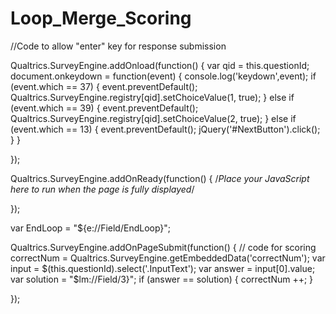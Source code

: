 # Loop_Merge_Scoring
//Code to allow "enter" key for response submission

Qualtrics.SurveyEngine.addOnload(function()
{
	var qid = this.questionId;
	document.onkeydown = function(event) {
		console.log('keydown',event);
		if (event.which == 37) {
			event.preventDefault();
			Qualtrics.SurveyEngine.registry[qid].setChoiceValue(1, true);
		} else if (event.which == 39) {
			event.preventDefault();
			Qualtrics.SurveyEngine.registry[qid].setChoiceValue(2, true);
		} else if (event.which == 13) {
			event.preventDefault();
			jQuery('#NextButton').click();
		}
	}

});

Qualtrics.SurveyEngine.addOnReady(function()
{
	/*Place your JavaScript here to run when the page is fully displayed*/

});

var EndLoop = "${e://Field/EndLoop}";

Qualtrics.SurveyEngine.addOnPageSubmit(function()
{
	// code for scoring
	correctNum = Qualtrics.SurveyEngine.getEmbeddedData('correctNum');
	var input = $(this.questionId).select('.InputText');
	var answer = input[0].value;
	var solution = "$lm://Field/3}";
	if (answer == solution) {
		correctNum ++;
	}

});
